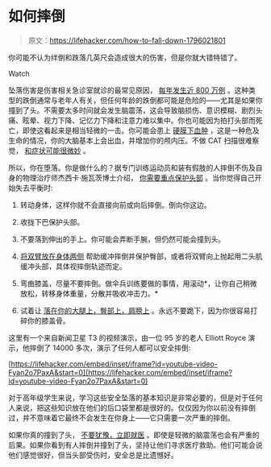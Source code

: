 # 如何摔倒

> 原文：<https://lifehacker.com/how-to-fall-down-1796021801>

你可能不认为绊倒和跌落几英尺会造成很大的伤害，但是你就大错特错了。

Watch

坠落伤害是伤害相关急诊室就诊的最常见原因， [每年发生近 800 万例](https://www.hcup-us.ahrq.gov/reports/statbriefs/sb156.pdf) 。这种类型的跌倒通常与老年人有关，但任何年龄的跌倒都可能是危险的——尤其是如果你撞到了头。不需要太多时间就会发生脑震荡，这会导致脑损伤、意识模糊、剧烈头痛、眩晕、视力下降、记忆力下降和注意力难以集中。你也可能因为拍打头部而死亡，即使这看起来是相当轻微的一击。你可能会患上 [硬膜下血肿](https://en.wikipedia.org/wiki/Subdural_hematoma) ，这是一种危及生命的情况，你的大脑基本上会出血，并增加你的颅内压。不做 CAT 扫描很难察觉， [和症状可能很微妙](http://www.brainline.org/content/2009/04/ask-the-expert-when-to-go-to-the-hospital.html) 。

所以，你在堕落。你是做什么的？据专门训练运动员和装有假肢的人摔倒不伤及自身的物理治疗师杰西卡·施瓦茨博士介绍， [你需要重点保护头部](https://www.nytimes.com/2017/01/24/well/move/the-right-way-to-fall.html?_r=0) 。当你觉得自己开始失去平衡时:

1.  转动身体，这样你就不会直接向前或向后摔倒。倒向你这边。

2.  收拢下巴保护头部。

3.  不要落到伸出的手上。你可能会弄断手腕，但仍然可能会撞到头。

4.  [将双臂放在身体两侧](http://www.menshealth.com/health/right-way-to-fall) 帮助缓冲摔倒并保护臀部，或者将双臂向上抛起用二头肌缓冲头部，具体视摔倒轨迹而定。

5.  弯曲膝盖，尽量不要摔倒。做伞兵训练要做的事情，用滚动*，让你自己稍微放松，转移身体重量，分散并吸收冲击力。* 
6.  试着让 [落在你的大腿上，臀部上，肩膀上](https://mosaicscience.com/story/falling-science-injury-death-falls) 。永远不要跪下，因为你很容易打碎你的膝盖骨。

这里有一个来自新闻卫星 T3 的视频演示，由一位 95 岁的老人 Elliott Royce 演示，他摔倒了 14000 多次，演示了任何人都可以安全摔倒:

 [https://lifehacker.com/embed/inset/iframe?id=youtube-video-Fyan2o7PaxA&start=0](https://lifehacker.com/embed/inset/iframe?id=youtube-video-Fyan2o7PaxA&start=0) 

对于高年级学生来说，学习这些安全坠落的基本知识是非常必要的，但是对于任何人来说，把这些知识放在他们的后口袋里都是很好的。仅仅因为你以前没有摔倒过，并不意味着它最终不会发生在你身上——它只需要一次严重的摔倒。

如果你真的撞到了头， [不要犹豫，立即就医](http://www.brainline.org/content/2009/06/facts-about-concussion-and-brain-injury_pageall.html) 。即使是轻微的脑震荡也会有严重的后果。如果你看到有人摔倒并撞到了头，坚持让他们寻求医疗救助。他们可能会说他们感觉很好，但当头部受伤时，安全总是比遗憾好。